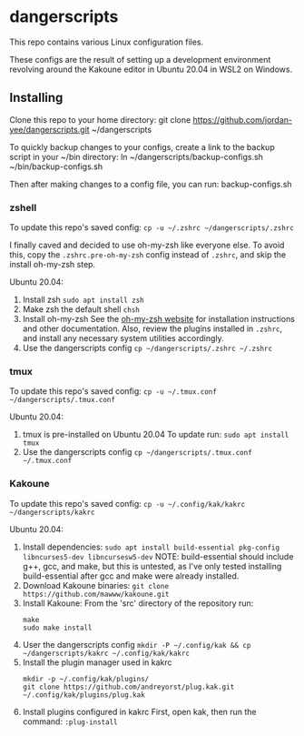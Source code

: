 # dangerscripts
This repo contains various Linux configuration files.

These configs are the result of setting up a development environment revolving
around the Kakoune editor in Ubuntu 20.04 in WSL2 on Windows.

## Installing
Clone this repo to your home directory:
    git clone https://github.com/jordan-yee/dangerscripts.git ~/dangerscripts

To quickly backup changes to your configs, create a link to the backup script in
your ~/bin directory:
		ln ~/dangerscripts/backup-configs.sh ~/bin/backup-configs.sh

Then after making changes to a config file, you can run:
    backup-configs.sh

### zshell
To update this repo's saved config:
  `cp -u ~/.zshrc ~/dangerscripts/.zshrc`

I finally caved and decided to use oh-my-zsh like everyone else.
To avoid this, copy the `.zshrc.pre-oh-my-zsh` config instead of `.zshrc`, and
skip the install oh-my-zsh step.

Ubuntu 20.04:
1. Install zsh
   `sudo apt install zsh`
2. Make zsh the default shell
   `chsh`
3. Install oh-my-zsh
   See the [oh-my-zsh website](https://ohmyz.sh/) for installation instructions
   and other documentation. Also, review the plugins installed in `.zshrc`, and
   install any necessary system utilities accordingly.
3. Use the dangerscripts config
   `cp ~/dangerscripts/.zshrc ~/.zshrc`

### tmux
To update this repo's saved config:
  `cp -u ~/.tmux.conf ~/dangerscripts/.tmux.conf`

Ubuntu 20.04:
1. tmux is pre-installed on Ubuntu 20.04
   To update run:
   `sudo apt install tmux`
2. Use the dangerscripts config
   `cp ~/dangerscripts/.tmux.conf ~/.tmux.conf`

### Kakoune
To update this repo's saved config:
  `cp -u ~/.config/kak/kakrc ~/dangerscripts/kakrc`

Ubuntu 20.04:
1. Install dependencies:
   `sudo apt install build-essential pkg-config libncurses5-dev libncursesw5-dev`
   NOTE: build-essential should include g++, gcc, and make, but this is untested, as I've only tested installing build-essential after gcc and make were already installed.
2. Download Kakoune binaries:
   `git clone https://github.com/mawww/kakoune.git`
3. Install Kakoune:
   From the 'src' directory of the repository run:
   ```
   make
   sudo make install
   ```
4. User the dangerscripts config
   `mkdir -P ~/.config/kak && cp ~/dangerscripts/kakrc ~/.config/kak/kakrc`
5. Install the plugin manager used in kakrc
   ```
   mkdir -p ~/.config/kak/plugins/
   git clone https://github.com/andreyorst/plug.kak.git ~/.config/kak/plugins/plug.kak
   ```
6. Install plugins configured in kakrc
   First, open kak, then run the command:
   `:plug-install`
